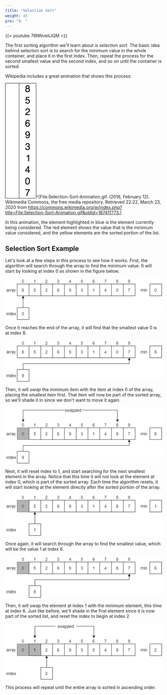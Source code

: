 ```yaml
---
title: "Selection Sort"
weight: 45
pre: "9. "
---
```

{{< youtube 76NNveliJQM  >}}

The first sorting algorithm we'll learn about is _selection sort_. The basic idea behind selection sort is to search for the minimum value in the whole container, and place it in the first index. Then, repeat the process for the second smallest value and the second index, and so on until the container is sorted. 

Wikipedia includes a great animation that shows this process:

![Selection Sort GIF](/images/7/7.9.selection.gif)^[File:Selection-Sort-Animation.gif. (2016, February 12). Wikimedia Commons, the free media repository. Retrieved 22:22, March 23, 2020 from https://commons.wikimedia.org/w/index.php?title=File:Selection-Sort-Animation.gif&oldid=187411773.]

In this animation, the element highlighted in blue is the element currently being considered. The red element shows the value that is the minimum value considered, and the yellow elements are the sorted portion of the list.

## Selection Sort Example

Let's look at a few steps in this process to see how it works. First, the algorithm will search through the array to find the minimum value. It will start by looking at index 0 as shown in the figure below.

![Selection Sort Step 1](/images/7/7.9.select1.png)
 
Once it reaches the end of the array, it will find that the smallest value 0 is at index 8.

![Selection Sort Step 2](/images/7/7.9.select2.png)
 
Then, it will _swap_ the minimum item with the item at index 0 of the array, placing the smallest item first. That item will now be part of the sorted array, so we'll shade it in since we don't want to move it again.

![Selection Sort Step 3](/images/7/7.9.select3.png)
 
Next, it will reset index to 1, and start searching for the next smallest element in the array. Notice that this time it will not look at the element at index 0, which is part of the sorted array. Each time the algorithm resets, it will start looking at the element directly after the sorted portion of the array. 

![Selection Sort Step 4](/images/7/7.9.select4.png)
 
Once again, it will search through the array to find the smallest value, which will be the value 1 at index 6.

![Selection Sort Step 5](/images/7/7.9.select5.png)
 
Then, it will swap the element at index 1 with the minimum element, this time at index 6. Just like before, we'll shade in the first element since it is now part of the sorted list, and reset the index to begin at index 2

![Selection Sort Step 6](/images/7/7.9.select6.png)
 
This process will repeat until the entire array is sorted in ascending order. 
